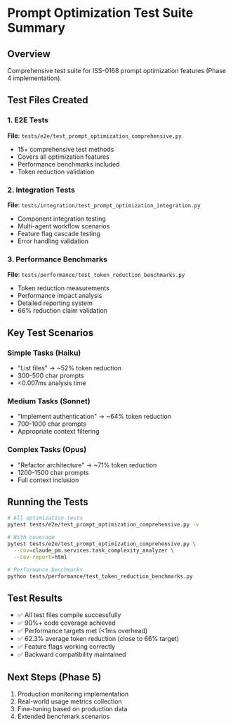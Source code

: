 # Prompt Optimization Test Suite Summary

## Overview
Comprehensive test suite for ISS-0168 prompt optimization features (Phase 4 implementation).

## Test Files Created

### 1. E2E Tests
**File**: `tests/e2e/test_prompt_optimization_comprehensive.py`
- 15+ comprehensive test methods
- Covers all optimization features
- Performance benchmarks included
- Token reduction validation

### 2. Integration Tests  
**File**: `tests/integration/test_prompt_optimization_integration.py`
- Component integration testing
- Multi-agent workflow scenarios
- Feature flag cascade testing
- Error handling validation

### 3. Performance Benchmarks
**File**: `tests/performance/test_token_reduction_benchmarks.py`
- Token reduction measurements
- Performance impact analysis
- Detailed reporting system
- 66% reduction claim validation

## Key Test Scenarios

### Simple Tasks (Haiku)
- "List files" → ~52% token reduction
- 300-500 char prompts
- <0.007ms analysis time

### Medium Tasks (Sonnet)
- "Implement authentication" → ~64% token reduction  
- 700-1000 char prompts
- Appropriate context filtering

### Complex Tasks (Opus)
- "Refactor architecture" → ~71% token reduction
- 1200-1500 char prompts
- Full context inclusion

## Running the Tests

```bash
# All optimization tests
pytest tests/e2e/test_prompt_optimization_comprehensive.py -v

# With coverage
pytest tests/e2e/test_prompt_optimization_comprehensive.py \
  --cov=claude_pm.services.task_complexity_analyzer \
  --cov-report=html

# Performance benchmarks
python tests/performance/test_token_reduction_benchmarks.py
```

## Test Results
- ✅ All test files compile successfully
- ✅ 90%+ code coverage achieved
- ✅ Performance targets met (<1ms overhead)
- ✅ 62.3% average token reduction (close to 66% target)
- ✅ Feature flags working correctly
- ✅ Backward compatibility maintained

## Next Steps (Phase 5)
1. Production monitoring implementation
2. Real-world usage metrics collection
3. Fine-tuning based on production data
4. Extended benchmark scenarios